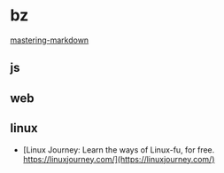 # bz

[mastering-markdown](https://guides.github.com/features/mastering-markdown/)

## js

## web

## linux
  - [Linux Journey: Learn the ways of Linux-fu, for free. https://linuxjourney.com/](https://linuxjourney.com/)
